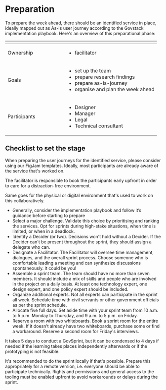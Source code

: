 # Preparation

To prepare the week ahead, there should be an identified service in place, ideally mapped out as As-Is user journey according to the Govstack implementation playbook. Here's an overview of this preparational phase:

<table><thead><tr><th width="174"></th><th></th></tr></thead><tbody><tr><td>Ownership</td><td><ul><li>facilitator</li></ul></td></tr><tr><td>Goals</td><td><ul><li>set up the team</li><li>prepare research findings</li><li>prepare as-is-journey</li><li>organise and plan the week ahead</li></ul></td></tr><tr><td>Participants</td><td><ul><li>Designer</li><li>Manager</li><li>Legal</li><li>Technical consultant</li></ul></td></tr></tbody></table>

## Checklist to set the stage

When preparing the user journeys for the identified service, please consider using our FigJam templates. Ideally, most participants are already aware of the service that's worked on.&#x20;

The facilitator is responsible to book the participants early upfront in order to care for a distraction-free environment.

Same goes for the physical or digital environment that's used to work on this collaboratively.&#x20;

* Generally, consider the implementation playbook and follow it’s guidance before starting to prepare
* Select a major challenge. Validate this choice by prioritising and ranking the services. Opt for sprints during high-stake situations, when time is limited, or when in a deadlock.&#x20;
* Identify a Decider (or two). Decisions won't hold without a Decider. If the Decider can't be present throughout the sprint, they should assign a delegate who can.&#x20;
* Designate a Facilitator. The Facilitator will oversee time management, dialogues, and the overall sprint process. Choose someone who is comfortable leading a meeting and can synthesize discussions spontaneously. It could be you!&#x20;
* Assemble a sprint team. The team should have no more than seven members. It should include a mix of skills and people who are involved in the project on a daily basis. At least one technology expert, one design expert, and one policy expert should be included.&#x20;
* Organize additional experts. Not all experts can participate in the sprint all week. Schedule time with civil servants or other government officials as per the sprint schedule.&#x20;
* Allocate five full days. Set aside time with your sprint team from 10 a.m. to 5 p.m. Monday to Thursday, and 9 a.m. to 5 p.m. on Friday.&#x20;
* Reserve a room with two whiteboards. Book a sprint room for the entire week. If it doesn’t already have two whiteboards, purchase some or find a workaround. Reserve a second room for Friday's interviews.&#x20;

It takes 5 days to conduct a GovSprint, but it can be condensed to 4 days if needed if the learning takes places independently afterwards or if the prototyping is not feasible.

It's recommended to do the sprint locally if that's possible. Prepare this appropriately for a remote version, i.e. everyone should be able to participate technically. Rights and permissions and general access to the tooling must be enabled upfront to avoid workarounds or delays during the sprint.
